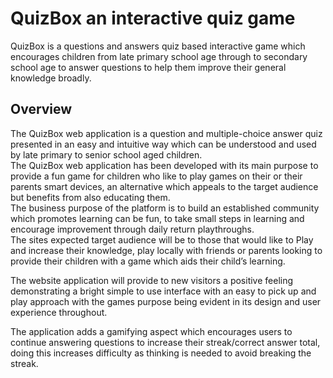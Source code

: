 # QuizBox an interactive quiz game
QuizBox is a questions and answers quiz based interactive game which encourages children from late primary school age through to secondary school age to answer questions to help them improve their general knowledge broadly.

## Overview
The QuizBox web application is a question and multiple-choice answer quiz presented in an easy and intuitive way which can be understood and used by late primary to senior school aged children.  
The QuizBox web application has been developed with its main purpose to provide a fun game for children who like to play games on their or their parents smart devices, an alternative which appeals to the target audience but benefits from also educating them.  
The business purpose of the platform is to build an established community which promotes learning can be fun, to take small steps in learning and encourage improvement through daily return playthroughs.  
The sites expected target audience will be to those that would like to 
Play and increase their knowledge, play locally with friends or parents looking to provide their children with a game which aids their child’s learning.  

The website application will provide to new visitors a positive feeling demonstrating a bright simple to use interface with an easy to pick up and play approach with the games purpose being evident in its design and user experience throughout.  

The application adds a gamifying aspect which encourages users to continue answering questions to increase their streak/correct answer total, doing this increases difficulty as thinking is needed to avoid breaking the streak.  
